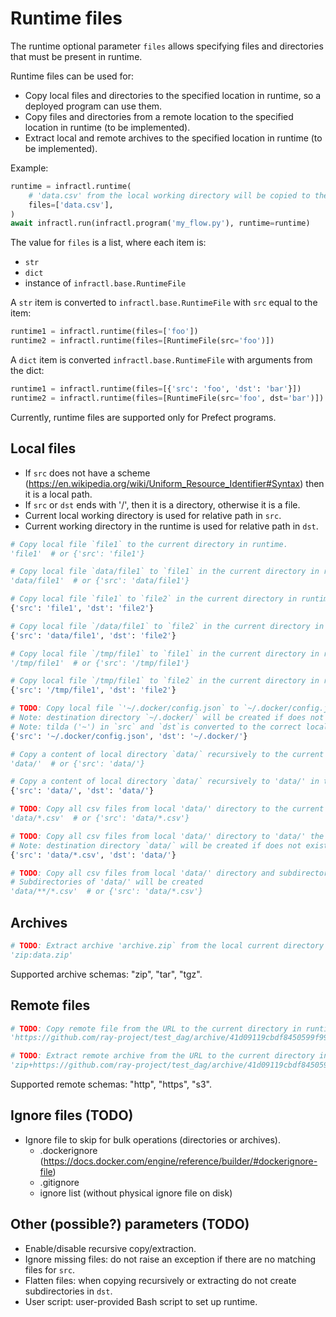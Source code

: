 # Runtime files

The runtime optional parameter `files` allows specifying files and directories that must be present in runtime.

Runtime files can be used for:

* Copy local files and directories to the specified location in runtime, so a deployed program can use them.
* Copy files and directories from a remote location to the specified location in runtime (to be implemented).
* Extract local and remote archives to the specified location in runtime (to be implemented).

Example:

```python
runtime = infractl.runtime(
    # 'data.csv' from the local working directory will be copied to the runtime working directory 
    files=['data.csv'],
)
await infractl.run(infractl.program('my_flow.py'), runtime=runtime)
```

The value for `files` is a list, where each item is:

* `str`
* `dict`
* instance of `infractl.base.RuntimeFile`

A `str` item is converted to `infractl.base.RuntimeFile` with `src` equal to the item:

```python
runtime1 = infractl.runtime(files=['foo'])
runtime2 = infractl.runtime(files=[RuntimeFile(src='foo')])
```

A `dict` item is converted `infractl.base.RuntimeFile` with arguments from the dict:

```python
runtime1 = infractl.runtime(files=[{'src': 'foo', 'dst': 'bar'}])
runtime2 = infractl.runtime(files=[RuntimeFile(src='foo', dst='bar')])
```

Currently, runtime files are supported only for Prefect programs.

## Local files

* If `src` does not have a scheme (https://en.wikipedia.org/wiki/Uniform_Resource_Identifier#Syntax) then it is a local path.
* If `src` or `dst` ends with '/', then it is a directory, otherwise it is a file.
* Current local working directory is used for relative path in `src`.
* Current working directory in the runtime is used for relative path in `dst`.

```python
# Copy local file `file1` to the current directory in runtime.
'file1'  # or {'src': 'file1'}
```

```python
# Copy local file `data/file1` to `file1` in the current directory in runtime.
'data/file1'  # or {'src': 'data/file1'}
```

```python
# Copy local file `file1` to `file2` in the current directory in runtime.
{'src': 'file1', 'dst': 'file2'}
```

```python
# Copy local file `/data/file1` to `file2` in the current directory in runtime.
{'src': 'data/file1', 'dst': 'file2'}
```

```python
# Copy local file `/tmp/file1` to `file1` in the current directory in runtime.
'/tmp/file1'  # or {'src': '/tmp/file1'}
```

```python
# Copy local file `/tmp/file1` to `file2` in the current directory in runtime.
{'src': '/tmp/file1', 'dst': 'file2'}
```

```python
# TODO: Copy local file `'~/.docker/config.json` to `~/.docker/config.json` in the runtime.
# Note: destination directory `~/.docker/` will be created if does not exists, with all parent directories.
# Note: tilda ('~') in `src` and `dst`is converted to the correct local and runtime path (`HOME` can be different)
{'src': '~/.docker/config.json', 'dst': '~/.docker/'}
```

```python
# Copy a content of local directory `data/` recursively to the current directory in runtime.
'data/'  # or {'src': 'data/'} 
```

```python
# Copy a content of local directory `data/` recursively to 'data/' in the current directory in runtime.
{'src': 'data/', 'dst': 'data/'}
```

```python
# TODO: Copy all csv files from local 'data/' directory to the current directory in runtime.
'data/*.csv'  # or {'src': 'data/*.csv'} 
```

```python
# TODO: Copy all csv files from local 'data/' directory to 'data/' the current directory in runtime.
# Note: destination directory `data/` will be created if does not exists, with all parent directories.
{'src': 'data/*.csv', 'dst': 'data/'}
```

```python
# TODO: Copy all csv files from local 'data/' directory and subdirectories to the current directory in runtime.
# Subdirectories of 'data/' will be created 
'data/**/*.csv'  # or {'src': 'data/*.csv'} 
```

## Archives

```python
# TODO: Extract archive 'archive.zip` from the local current directory to the current directory in runtime.
'zip:data.zip'
```

Supported archive schemas: "zip", "tar", "tgz".

## Remote files

```python
# TODO: Copy remote file from the URL to the current directory in runtime.
'https://github.com/ray-project/test_dag/archive/41d09119cbdf8450599f993f51318e9e27c59098.zip'
```

```python
# TODO: Extract remote archive from the URL to the current directory in runtime.
'zip+https://github.com/ray-project/test_dag/archive/41d09119cbdf8450599f993f51318e9e27c59098.zip'
```

Supported remote schemas: "http", "https", "s3".

## Ignore files (TODO)

* Ignore file to skip for bulk operations (directories or archives).
  * .dockerignore (https://docs.docker.com/engine/reference/builder/#dockerignore-file)
  * .gitignore
  * ignore list (without physical ignore file on disk)

## Other (possible?) parameters (TODO)

* Enable/disable recursive copy/extraction.
* Ignore missing files: do not raise an exception if there are no matching files for `src`.
* Flatten files: when copying recursively or extracting do not create subdirectories in `dst`.
* User script: user-provided Bash script to set up runtime.

